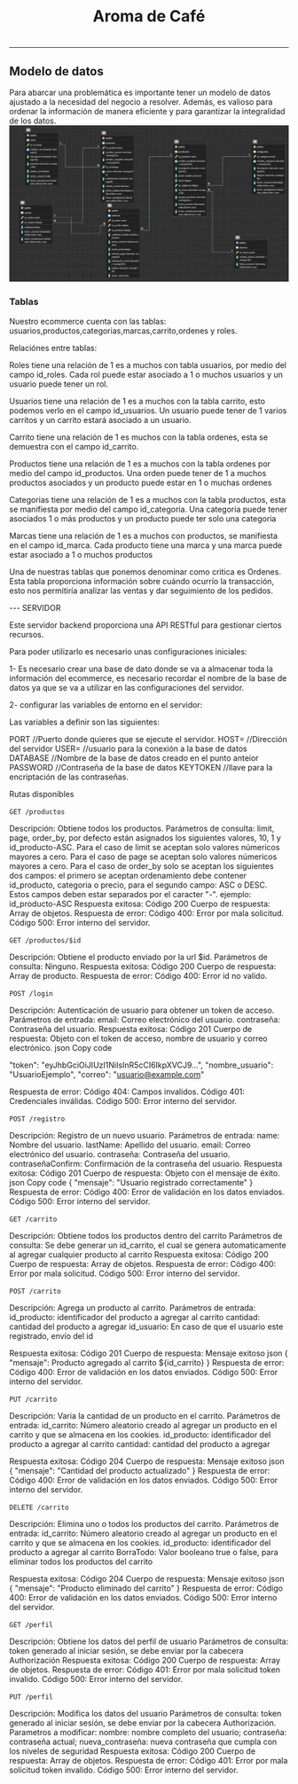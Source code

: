 <h1 align = 'center'>Aroma de Café<h1>

<hr>

<h2>Modelo de datos</h2>
Para abarcar una problemática es importante tener un modelo de datos ajustado a la necesidad del negocio a resolver. Además, es valioso para ordenar la información de manera eficiente y para garantizar la integralidad de los datos.

<img src='./client/src/components/imgs/modelo_datos.png'/>

<h3>Tablas</h3>
<p>Nuestro ecommerce cuenta con las tablas: usuarios,productos,categorias,marcas,carrito,ordenes y roles.
</p>
<p>Relaciónes entre tablas:</p>

<p>Roles tiene una relación de 1 es a muchos con tabla usuarios, por medio del campo id_roles. Cada rol puede estar asociado a 1 o muchos usuarios y un usuario puede tener un rol. </p>
<p>Usuarios tiene una relación de 1 es a muchos con la tabla carrito, esto podemos verlo en el campo id_usuarios. Un usuario puede tener de 1 varios carritos y un carrito estará asociado a un usuario. </p>
<p>Carrito tiene una relación de 1 es muchos con la tabla ordenes, esta se demuestra con el campo id_carrito.</p>
<p>Productos tiene una relación de 1 es a muchos con la tabla ordenes por medio del campo id_productos. Una orden puede tener de 1 a muchos productos asociados y un producto puede estar en 1 o muchas ordenes</p>
<p>Categorias tiene una relación de 1 es a muchos con la tabla productos, esta se manifiesta por medio del campo id_categoria. Una categoria puede tener asociados 1 o más productos y un producto puede ter solo una categoria</p>
<p>Marcas tiene una relación de 1 es a muchos con productos, se manifiesta en el campo id_marca. Cada producto tiene una marca y una marca puede estar asociado a 1 o muchos productos</p>

<p>Una de nuestras tablas que ponemos denominar como critica es Ordenes. Esta tabla proporciona información sobre cuándo ocurrío la transacción, esto nos permitiría analizar las ventas y dar seguimiento de los pedidos.</p>



--- SERVIDOR 

Este servidor backend proporciona una API RESTful para gestionar ciertos recursos.

Para poder utilizarlo es necesario unas configuraciones iniciales:

1- Es necesario crear una base de dato donde se va a almacenar toda la información del ecommerce, es necesario recordar el nombre de la base de datos ya que se va a utilizar en las configuraciones del servidor.

2- configurar las variables de entorno en el servidor:

Las variables a definir son las siguientes:

PORT //Puerto donde quieres que se ejecute el servidor.
HOST= //Dirección del servidor
USER= //usuario para la conexión a la base de datos
DATABASE //Nombre de la base de datos creado en el punto anteior 
PASSWORD //Contraseña de la base de datos
KEYTOKEN //llave para la encriptación de las contraseñas.

Rutas disponibles 

`GET /productos`

Descripción: Obtiene todos los productos.
Parámetros de consulta:  limit, page, order_by, por defecto están asignados los siguientes valores, 10, 1 y id_producto-ASC.
Para el caso de limit  se aceptan solo valores númericos mayores a cero.
Para el caso de page se aceptan solo valores númericos mayores a cero.
Para el caso de order_by solo se aceptan los siguientes dos campos: el primero se aceptan ordenamiento debe contener id_producto, categoria o precio, para el segundo campo: ASC o DESC. Estos campos deben estar separados por el caracter "-". ejemplo: id_producto-ASC
Respuesta exitosa:
Código 200
Cuerpo de respuesta: Array de objetos.
Respuesta de error:
Código 400: Error por mala solicitud.
Código 500: Error interno del servidor.

`GET /productos/$id`

Descripción: Obtiene el producto enviado por la url $id.
Parámetros de consulta: Ninguno.
Respuesta exitosa:
Código 200
Cuerpo de respuesta: Array de producto.
Respuesta de error:
Código 400: Error id no valido.

`POST /login`

Descripción: Autenticación de usuario para obtener un token de acceso.
Parámetros de entrada:
email: Correo electrónico del usuario.
contraseña: Contraseña del usuario.
Respuesta exitosa:
Código 201
Cuerpo de respuesta: Objeto con el token de acceso, nombre de usuario y correo electrónico.
json
Copy code

  "token": "eyJhbGciOiJIUzI1NiIsInR5cCI6IkpXVCJ9...",
  "nombre_usuario": "UsuarioEjemplo",
  "correo": "usuario@example.com"

Respuesta de error:
Código 404: Campos invalidos.
Código 401: Credenciales inválidas.
Código 500: Error interno del servidor.

`POST /registro`

Descripción: Registro de un nuevo usuario.
Parámetros de entrada:
name: Nombre del usuario.
lastName: Apellido del usuario.
email: Correo electrónico del usuario.
contraseña: Contraseña del usuario.
contraseñaConfirm: Confirmación de la contraseña del usuario.
Respuesta exitosa:
Código 201
Cuerpo de respuesta: Objeto con el mensaje de éxito.
json
Copy code
{
  "mensaje": "Usuario registrado correctamente"
}
Respuesta de error:
Código 400: Error de validación en los datos enviados.
Código 500: Error interno del servidor.

`GET /carrito`

Descripción: Obtiene todos los productos dentro del carrito
Parámetros de consulta: Se debe generar un id_carrito, el cual se genera automaticamente al agregar cualquier producto al carrito
Respuesta exitosa:
Código 200
Cuerpo de respuesta: Array de objetos.
Respuesta de error:
Código 400: Error por mala solicitud.
Código 500: Error interno del servidor.

`POST /carrito`

Descripción: Agrega un producto al carrito.
Parámetros de entrada:
id_producto: identificador del producto a agregar al carrito
cantidad: cantidad del producto a agregar
id_usuario: En caso de que el usuario este registrado, envío del id

Respuesta exitosa:
Código 201
Cuerpo de respuesta: Mensaje exitoso
json
{
  "mensaje": Producto agregado al carrito ${id_carrito}
}
Respuesta de error:
Código 400: Error de validación en los datos enviados.
Código 500: Error interno del servidor.

`PUT /carrito`

Descripción: Varia la cantidad de un producto en el carrito.
Parámetros de entrada:
id_carrito: Número aleatorio creado al agregar un producto en el carrito y que se almacena en los cookies.
id_producto: identificador del producto a agregar al carrito
cantidad: cantidad del producto a agregar

Respuesta exitosa:
Código 204
Cuerpo de respuesta: Mensaje exitoso
json
{
  "mensaje": "Cantidad del producto actualizado"
}
Respuesta de error:
Código 400: Error de validación en los datos enviados.
Código 500: Error interno del servidor.

`DELETE /carrito`

Descripción: Elimina uno o todos los productos del carrito.
Parámetros de entrada:
id_carrito: Número aleatorio creado al agregar un producto en el carrito y que se almacena en los cookies.
id_producto: identificador del producto a agregar al carrito
BorraTodo: Valor booleano true o false, para eliminar todos los productos del carrito

Respuesta exitosa:
Código 204
Cuerpo de respuesta: Mensaje exitoso
json
{
  "mensaje": "Producto eliminado del carrito"
}
Respuesta de error:
Código 400: Error de validación en los datos enviados.
Código 500: Error interno del servidor.

`GET /perfil`

Descripción: Obtiene los datos del perfil de usuario
Parámetros de consulta: token generado al iniciar sesión, se debe enviar por la cabecera Authorización
Respuesta exitosa:
Código 200
Cuerpo de respuesta: Array de objetos.
Respuesta de error:
Código 401: Error por mala solicitud token invalido.
Código 500: Error interno del servidor.

`PUT /perfil`

Descripción: Modifica los datos del usuario
Parámetros de consulta: token generado al iniciar sesión, se debe enviar por la cabecera Authorización.
Parametros a modificar:
nombre: nombre completo del usuario;
contraseña: contraseña actual;
nueva_contraseña: nueva contraseña que cumpla con los niveles de seguridad
Respuesta exitosa:
Código 200
Cuerpo de respuesta: Array de objetos.
Respuesta de error:
Código 401: Error por mala solicitud token invalido.
Código 500: Error interno del servidor.
